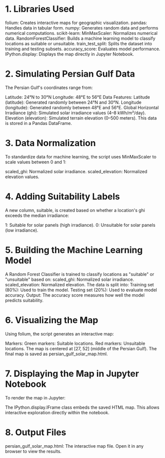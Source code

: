# 1. Libraries Used

folium: Creates interactive maps for geographic visualization.
pandas: Handles data in tabular form.
numpy: Generates random data and performs numerical computations.
scikit-learn:
MinMaxScaler: Normalizes numerical data.
RandomForestClassifier: Builds a machine learning model to classify locations as suitable or unsuitable.
train_test_split: Splits the dataset into training and testing subsets.
accuracy_score: Evaluates model performance.
IPython.display: Displays the map directly in Jupyter Notebook.

# 2. Simulating Persian Gulf Data
The Persian Gulf's coordinates range from:

Latitude: 24°N to 30°N
Longitude: 48°E to 56°E
Data Features:
Latitude (latitude): Generated randomly between 24°N and 30°N.
Longitude (longitude): Generated randomly between 48°E and 56°E.
Global Horizontal Irradiance (ghi): Simulated solar irradiance values (4–8 kWh/m²/day).
Elevation (elevation): Simulated terrain elevation (0–500 meters).
This data is stored in a Pandas DataFrame.

# 3. Data Normalization

To standardize data for machine learning, the script uses MinMaxScaler to scale values between 0 and 1:

scaled_ghi: Normalized solar irradiance.
scaled_elevation: Normalized elevation values.

# 4. Adding Suitability Labels
A new column, suitable, is created based on whether a location's ghi exceeds the median irradiance:

1: Suitable for solar panels (high irradiance).
0: Unsuitable for solar panels (low irradiance).

# 5. Building the Machine Learning Model
A Random Forest Classifier is trained to classify locations as "suitable" or "unsuitable" based on:
scaled_ghi: Normalized solar irradiance.
scaled_elevation: Normalized elevation.
The data is split into:
Training set (80%): Used to train the model.
Testing set (20%): Used to evaluate model accuracy.
Output:
The accuracy score measures how well the model predicts suitability.

# 6. Visualizing the Map
Using folium, the script generates an interactive map:

Markers:
Green markers: Suitable locations.
Red markers: Unsuitable locations.
The map is centered at [27, 52] (middle of the Persian Gulf).
The final map is saved as persian_gulf_solar_map.html.

# 7. Displaying the Map in Jupyter Notebook
To render the map in Jupyter:

The IPython.display.IFrame class embeds the saved HTML map.
This allows interactive exploration directly within the notebook.

# 8. Output Files
persian_gulf_solar_map.html:
The interactive map file.
Open it in any browser to view the results.
